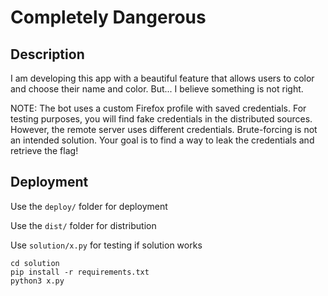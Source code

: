 # Completely Dangerous

## Description
I am developing this app with a beautiful feature that allows users to color and choose their name and color. But... I believe something is not right.

NOTE: The bot uses a custom Firefox profile with saved credentials. For testing purposes, you will find fake credentials in the distributed sources. However, the remote server uses different credentials. Brute-forcing is not an intended solution. Your goal is to find a way to leak the credentials and retrieve the flag!

## Deployment

Use the `deploy/` folder for deployment

Use the `dist/` folder for distribution

Use `solution/x.py` for testing if solution works 
```
cd solution
pip install -r requirements.txt
python3 x.py
```
